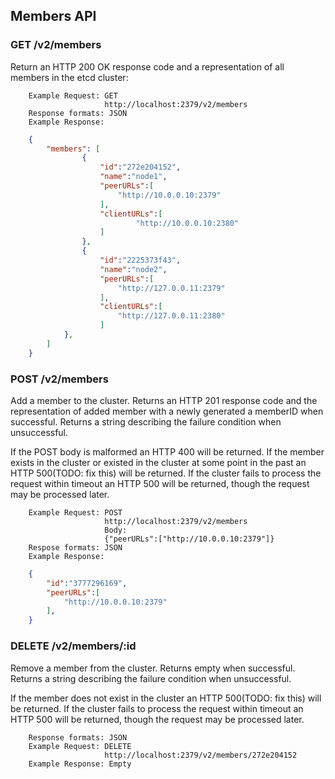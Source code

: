 ## Members API

### GET /v2/members
Return an HTTP 200 OK response code and a representation of all members in the etcd cluster:
```
    Example Request: GET
                     http://localhost:2379/v2/members
    Response formats: JSON
    Example Response:
```
```json
    {
        "members": [
                {
                    "id":"272e204152",
                    "name":"node1",
                    "peerURLs":[
                        "http://10.0.0.10:2379"
                    ],
                    "clientURLs":[
                            "http://10.0.0.10:2380"
                    ]
                },
                {
                    "id":"2225373f43",
                    "name":"node2",
                    "peerURLs":[
                        "http://127.0.0.11:2379"
                    ],
                    "clientURLs":[
                        "http://127.0.0.11:2380"
                    ]
            },
        ]
    }
```

### POST /v2/members
Add a member to the cluster.
Returns an HTTP 201 response code and the representation of added member with a newly generated a memberID when successful. Returns a string describing the failure condition when unsuccessful.

If the POST body is malformed an HTTP 400 will be returned. If the member exists in the cluster or existed in the cluster at some point in the past an HTTP 500(TODO: fix this) will be returned. If the cluster fails to process the request within timeout an HTTP 500 will be returned, though the request may be processed later.
```
    Example Request: POST
                     http://localhost:2379/v2/members
                     Body:
                     {"peerURLs":["http://10.0.0.10:2379"]}
    Respose formats: JSON
    Example Response:
```
```json
    {
        "id":"3777296169",
        "peerURLs":[
            "http://10.0.0.10:2379"
        ],
    }
```

### DELETE /v2/members/:id
Remove a member from the cluster.
Returns empty when successful. Returns a string describing the failure condition when unsuccessful.

If the member does not exist in the cluster an HTTP 500(TODO: fix this) will be returned. If the cluster fails to process the request within timeout an HTTP 500 will be returned, though the request may be processed later.
```
    Response formats: JSON
    Example Request: DELETE
                     http://localhost:2379/v2/members/272e204152
    Example Response: Empty
```
